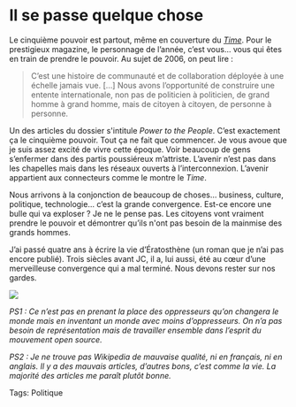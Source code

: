 # Il se passe quelque chose

Le cinquième pouvoir est partout, même en couverture du [*Time*](http://www.time.com/time/covers/0,16641,20061225,00.html). Pour le prestigieux magazine, le personnage de l’année, c’est vous… vous qui êtes en train de prendre le pouvoir. Au sujet de 2006, on peut lire :

> C’est une histoire de communauté et de collaboration déployée à une échelle jamais vue. \[…\] Nous avons l’opportunité de construire une entente internationale, non pas de politicien à politicien, de grand homme à grand homme, mais de citoyen à citoyen, de personne à personne.

Un des articles du dossier s'intitule *Power to the People*. C’est exactement ça le cinquième pouvoir. Tout ça ne fait que commencer. Je vous avoue que je suis assez excité de vivre cette époque. Voir beaucoup de gens s’enfermer dans des partis poussiéreux m’attriste. L’avenir n’est pas dans les chapelles mais dans les réseaux ouverts à l’interconnexion. L’avenir appartient aux connecteurs comme le montre le *Time*.

Nous arrivons à la conjonction de beaucoup de choses… business, culture, politique, technologie… c’est la grande convergence. Est-ce encore une bulle qui va exploser ? Je ne le pense pas. Les citoyens vont vraiment prendre le pouvoir et démontrer qu’ils n'ont pas besoin de la mainmise des grands hommes.

J’ai passé quatre ans à écrire la vie d’Ératosthène (un roman que je n’ai pas encore publié). Trois siècles avant JC, il a, lui aussi, été au cœur d’une merveilleuse convergence qui a mal terminé. Nous devons rester sur nos gardes.

![](http://blog.tcrouzet.comhttps://tcrouzet.com/images_tc/200612time.jpg)

*PS1 : Ce n’est pas en prenant la place des oppresseurs qu’on changera le monde mais en inventant un monde avec moins d’oppresseurs. On n’a pas besoin de représentation mais de travailler ensemble dans l’esprit du mouvement open source.*

*PS2 : Je ne trouve pas Wikipedia de mauvaise qualité, ni en français, ni en anglais. Il y a des mauvais articles, d’autres bons, c’est comme la vie. La majorité des articles me paraît plutôt bonne.*

Tags: Politique